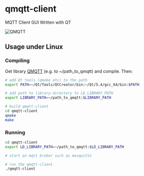 qmqtt-client
============

MQTT Client GUI Written with QT

![QMQTT](https://f.cloud.github.com/assets/11869/320033/9264bc5c-990e-11e2-91d0-ddcb400bbf5f.png)

## Usage under Linux

### Compiling

Get library [QMQTT](https://github.com/emqtt/qmqtt) (e.g. to ~/path_to_qmqtt) and compile. Then:
```bash
# add Qt tools (qmake etc) to the path
export PATH=~/Qt/Tools/QtCreator/bin:~/Qt/5.4/gcc_64/bin:$PATH

# add path to library-directory to LD_LIBRARY_PATH
export LIBRARY_PATH=~/path_to_qmqtt:$LIBRARY_PATH

# build qmqtt-client
cd qmqtt-client
qmake
make
```

### Running

```bash
cd qmqtt-client
export LD_LIBRARY_PATH=~/path_to_qmqtt:$LD_LIBRARY_PATH

# start an mqtt broker such as mosquitto

# run the qmqtt-client
./qmqtt-client
```